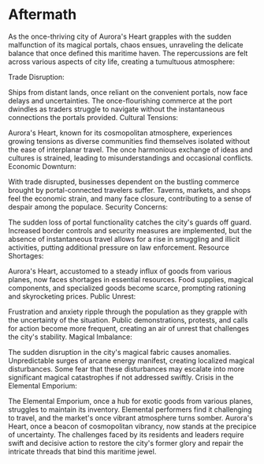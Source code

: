 # Aftermath

As the once-thriving city of Aurora's Heart grapples with the sudden malfunction of its magical portals, chaos ensues, unraveling the delicate balance that once defined this maritime haven. The repercussions are felt across various aspects of city life, creating a tumultuous atmosphere:

Trade Disruption:

Ships from distant lands, once reliant on the convenient portals, now face delays and uncertainties. The once-flourishing commerce at the port dwindles as traders struggle to navigate without the instantaneous connections the portals provided.
Cultural Tensions:

Aurora's Heart, known for its cosmopolitan atmosphere, experiences growing tensions as diverse communities find themselves isolated without the ease of interplanar travel. The once harmonious exchange of ideas and cultures is strained, leading to misunderstandings and occasional conflicts.
Economic Downturn:

With trade disrupted, businesses dependent on the bustling commerce brought by portal-connected travelers suffer. Taverns, markets, and shops feel the economic strain, and many face closure, contributing to a sense of despair among the populace.
Security Concerns:

The sudden loss of portal functionality catches the city's guards off guard. Increased border controls and security measures are implemented, but the absence of instantaneous travel allows for a rise in smuggling and illicit activities, putting additional pressure on law enforcement.
Resource Shortages:

Aurora's Heart, accustomed to a steady influx of goods from various planes, now faces shortages in essential resources. Food supplies, magical components, and specialized goods become scarce, prompting rationing and skyrocketing prices.
Public Unrest:

Frustration and anxiety ripple through the population as they grapple with the uncertainty of the situation. Public demonstrations, protests, and calls for action become more frequent, creating an air of unrest that challenges the city's stability.
Magical Imbalance:

The sudden disruption in the city's magical fabric causes anomalies. Unpredictable surges of arcane energy manifest, creating localized magical disturbances. Some fear that these disturbances may escalate into more significant magical catastrophes if not addressed swiftly.
Crisis in the Elemental Emporium:

The Elemental Emporium, once a hub for exotic goods from various planes, struggles to maintain its inventory. Elemental performers find it challenging to travel, and the market's once vibrant atmosphere turns somber.
Aurora's Heart, once a beacon of cosmopolitan vibrancy, now stands at the precipice of uncertainty. The challenges faced by its residents and leaders require swift and decisive action to restore the city's former glory and repair the intricate threads that bind this maritime jewel.








